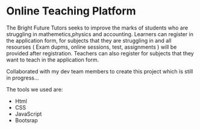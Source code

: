 # Online Teaching Platform
The Bright Future Tutors seeks to improve the marks of students who are struggling in mathemetics,physics and accounting.
Learners can register in the application form, for subjects that they are struggling in and all resourses ( Exam dupms, online sessions, test, assignments ) will be provided after registration.
Teachers can also register for subjects that they want to teach in the application form.

Collaborated with my dev team members to create this project which is still in progress...

The tools we used are:
* Html
* CSS
* JavaScript
* Bootsrap


